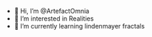 - 👋 Hi, I’m @ArtefactOmnia
- 👀 I’m interested in Realities
- 🌱 I’m currently learning lindenmayer fractals

<!---
ArtefactOmnia/ArtefactOmnia is a ✨ special ✨ repository because its `README.md` (this file) appears on your GitHub profile.
You can click the Preview link to take a look at your changes.
--->
